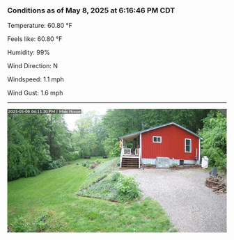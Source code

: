 ### Conditions as of May 8, 2025 at 6:16:46 PM CDT 

Temperature: 60.80 &deg;F

Feels like: 60.80 &deg;F

Humidity: 99%

Wind Direction: N

Windspeed: 1.1 mph

Wind Gust: 1.6 mph

---

<img src="./images/latest.jpeg"/>

